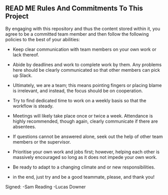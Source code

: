 READ ME
Rules And Commitments To This Project
--------------------------------------------------------------------------------------------------------------------------------------------
By engaging with this repository and thus the content stored within it, you agree to be a committed team member and then follow the following policies to the best of your abilities:

-  Keep clear communication with team members on your own work or lack thereof.
-  Abide by deadlines and work to complete work by them. Any problems here should be clearly communicated so that other members can pick up Slack.
-  Ultimately, we are a team; this means pointing fingers or placing blame is irrelevant, and instead, the focus should be on cooperation.
-  Try to find dedicated time to work on a weekly basis so that the workflow is steady.
-  Meetings will likely take place once or twice a week. Attendance is highly recommended, though again, clearly communicate if there are absentees.
-  If questions cannot be answered alone, seek out the help of other team members or the supervisor.
-  Prioritise your own work and jobs first; however, helping each other is massively encouraged so long as it does not impede your own work.
-  Be ready to adapt to a changing climate and or new responsibilities.
  
-   in the end, just try and be a good teammate, please, and thank you!

Signed:
-Sam Reading
-Lucas Downer

